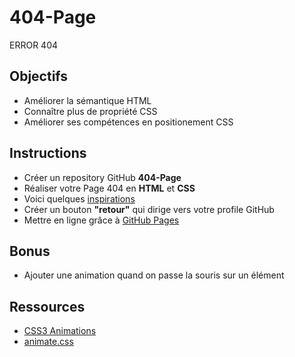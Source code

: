 # 404-Page
ERROR 404
## Objectifs

- Améliorer la sémantique HTML
- Connaître plus de propriété CSS
- Améliorer ses compétences en positionement CSS

## Instructions
- Créer un repository GitHub **404-Page**
- Réaliser votre Page 404 en **HTML** et **CSS**
- Voici quelques [inspirations](https://www.google.be/search?q=landing+page&espv=2&source=lnms&tbm=isch&sa=X&sqi=2&ved=0ahUKEwjmvai3v6zTAhVBCSwKHfOIAGMQ_AUIBigB&biw=1250&bih=703#tbm=isch&q=404+page)
- Créer un bouton **"retour"** qui dirige vers votre profile GitHub
- Mettre en ligne grâce à [GitHub Pages](https://help.github.com/articles/configuring-a-publishing-source-for-github-pages/)

## Bonus

- Ajouter une animation quand on passe la souris sur un élément

## Ressources

- [CSS3 Animations](https://www.w3schools.com/css/css3_animations.asp)
- [animate.css](https://daneden.github.io/animate.css/)

